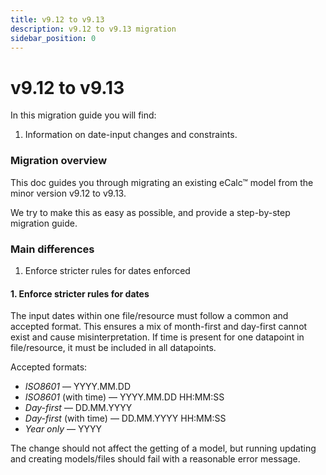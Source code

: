 ```yaml
---
title: v9.12 to v9.13
description: v9.12 to v9.13 migration
sidebar_position: 0
---
```


# v9.12 to v9.13

In this migration guide you will find:

1. Information on date-input changes and constraints.

### Migration overview

This doc guides you through migrating an existing eCalc™ model from the minor version v9.12 to v9.13.

We try to make this as easy as possible, and provide a step-by-step migration guide.

### Main differences

1. Enforce stricter rules for dates enforced

#### 1. Enforce stricter rules for dates

The input dates within one file/resource must follow a common and accepted format.
This ensures a mix of month-first and day-first cannot exist and cause misinterpretation.
If time is present for one datapoint in file/resource, it must be included in all datapoints.

Accepted formats:

- *ISO8601* — YYYY.MM.DD
- *ISO8601* (with time) — YYYY.MM.DD HH:MM:SS
- *Day-first* — DD.MM.YYYY
- *Day-first* (with time) — DD.MM.YYYY HH:MM:SS
- *Year only* — YYYY

The change should not affect the getting of a model, but running updating and creating models/files should fail with a
reasonable error message.

